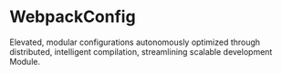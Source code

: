 # WebpackConfig
Elevated, modular configurations autonomously optimized through distributed, intelligent compilation, streamlining scalable development Module.
